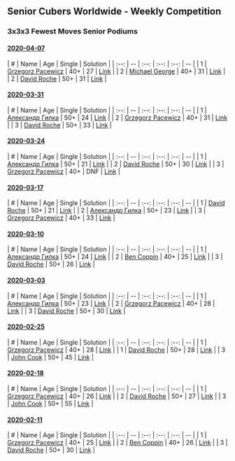 ## Senior Cubers Worldwide - Weekly Competition
### 3x3x3 Fewest Moves Senior Podiums
#### [2020-04-07](2020-04-07.md)

| # | Name | Age | Single | Solution |
| :--: | -- | :--: | :--: | :--: | -- |
| 1 | [Grzegorz Pacewicz](../persons/grzegorz_pacewicz.md) | 40+ | 27 | [Link](https://www.facebook.com/events/253518435802861/permalink/254351852386186/) |
| 2 | [Michael George](../persons/michael_george.md) | 40+ | 31 | [Link](https://www.facebook.com/events/253518435802861/permalink/254710715683633/) |
| 2 | [David Roche](../persons/david_roche.md) | 50+ | 31 | [Link](https://www.facebook.com/events/253518435802861/permalink/257872972034074/) |

#### [2020-03-31](2020-03-31.md)

| # | Name | Age | Single | Solution |
| :--: | -- | :--: | :--: | :--: | -- |
| 1 | [Александр Гилка](../persons/александр_гилка.md) | 50+ | 24 | [Link](https://www.facebook.com/events/511598773063510/permalink/512404262982961/) |
| 2 | [Grzegorz Pacewicz](../persons/grzegorz_pacewicz.md) | 40+ | 31 | [Link](https://www.facebook.com/events/511598773063510/permalink/514549682768419/) |
| 3 | [David Roche](../persons/david_roche.md) | 50+ | 33 | [Link](https://www.facebook.com/events/511598773063510/permalink/514712556085465/) |

#### [2020-03-24](2020-03-24.md)

| # | Name | Age | Single | Solution |
| :--: | -- | :--: | :--: | :--: | -- |
| 1 | [Александр Гилка](../persons/александр_гилка.md) | 50+ | 21 | [Link](https://www.facebook.com/events/500266387310754/permalink/500800967257296/) |
| 2 | [David Roche](../persons/david_roche.md) | 50+ | 30 | [Link](https://www.facebook.com/events/500266387310754/permalink/500672650603461/) |
| 3 | [Grzegorz Pacewicz](../persons/grzegorz_pacewicz.md) | 40+ | DNF | [Link](https://www.facebook.com/events/500266387310754/permalink/501735783830481/) |

#### [2020-03-17](2020-03-17.md)

| # | Name | Age | Single | Solution |
| :--: | -- | :--: | :--: | :--: | -- |
| 1 | [David Roche](../persons/david_roche.md) | 50+ | 21 | [Link](https://www.facebook.com/events/210706923625115/permalink/211706620191812/) |
| 2 | [Александр Гилка](../persons/александр_гилка.md) | 50+ | 23 | [Link](https://www.facebook.com/events/210706923625115/permalink/210837883612019/) |
| 3 | [Grzegorz Pacewicz](../persons/grzegorz_pacewicz.md) | 40+ | 33 | [Link](https://www.facebook.com/events/210706923625115/permalink/210846356944505/) |

#### [2020-03-10](2020-03-10.md)

| # | Name | Age | Single | Solution |
| :--: | -- | :--: | :--: | :--: | -- |
| 1 | [Александр Гилка](../persons/александр_гилка.md) | 50+ | 24 | [Link](https://www.facebook.com/events/640532176759268/permalink/641756139970205/) |
| 2 | [Ben Coppin](../persons/ben_coppin.md) | 40+ | 25 | [Link](https://www.facebook.com/events/640532176759268/permalink/641063233372829/) |
| 3 | [David Roche](../persons/david_roche.md) | 50+ | 26 | [Link](https://www.facebook.com/events/640532176759268/permalink/640978746714611/) |

#### [2020-03-03](2020-03-03.md)

| # | Name | Age | Single | Solution |
| :--: | -- | :--: | :--: | :--: | -- |
| 1 | [Александр Гилка](../persons/александр_гилка.md) | 50+ | 23 | [Link](https://www.facebook.com/events/235909040903027/permalink/236081277552470/) |
| 2 | [Grzegorz Pacewicz](../persons/grzegorz_pacewicz.md) | 40+ | 28 | [Link](https://www.facebook.com/events/235909040903027/permalink/239951957165402/) |
| 3 | [David Roche](../persons/david_roche.md) | 50+ | 30 | [Link](https://www.facebook.com/events/235909040903027/permalink/239537177206880/) |

#### [2020-02-25](2020-02-25.md)

| # | Name | Age | Single | Solution |
| :--: | -- | :--: | :--: | :--: | -- |
| 1 | [Grzegorz Pacewicz](../persons/grzegorz_pacewicz.md) | 40+ | 28 | [Link](https://www.facebook.com/events/215751886207638/permalink/216177539498406/) |
| 1 | [David Roche](../persons/david_roche.md) | 50+ | 28 | [Link](https://www.facebook.com/events/215751886207638/permalink/217139489402211/) |
| 3 | [John Cook](../persons/john_cook.md) | 50+ | 45 | [Link](https://www.facebook.com/events/215751886207638/permalink/217422122707281/) |

#### [2020-02-18](2020-02-18.md)

| # | Name | Age | Single | Solution |
| :--: | -- | :--: | :--: | :--: | -- |
| 1 | [Grzegorz Pacewicz](../persons/grzegorz_pacewicz.md) | 40+ | 26 | [Link](https://www.facebook.com/groups/1604105099735401/permalink/2146673152145257/) |
| 2 | [David Roche](../persons/david_roche.md) | 50+ | 27 | [Link](https://www.facebook.com/groups/1604105099735401/permalink/2146673152145257/) |
| 3 | [John Cook](../persons/john_cook.md) | 50+ | 55 | [Link](https://www.facebook.com/groups/1604105099735401/permalink/2146673152145257/) |

#### [2020-02-11](2020-02-11.md)

| # | Name | Age | Single | Solution |
| :--: | -- | :--: | :--: | :--: | -- |
| 1 | [Grzegorz Pacewicz](../persons/grzegorz_pacewicz.md) | 40+ | 25 | [Link](https://www.facebook.com/groups/1604105099735401/permalink/2138923996253506/) |
| 2 | [Ben Coppin](../persons/ben_coppin.md) | 40+ | 26 | [Link](https://www.facebook.com/groups/1604105099735401/permalink/2138923996253506/) |
| 3 | [David Roche](../persons/david_roche.md) | 50+ | 30 | [Link](https://www.facebook.com/groups/1604105099735401/permalink/2138923996253506/) |




<!-- Global site tag (gtag.js) - Google Analytics -->
<script async src="https://www.googletagmanager.com/gtag/js?id=UA-86348435-3"></script>
<script>window.dataLayer = window.dataLayer || []; function gtag() {dataLayer.push(arguments);} gtag('js', new Date()); gtag('config', 'UA-86348435-3');</script>
